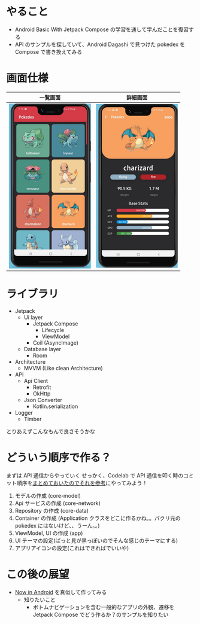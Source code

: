 # やること
- Android Basic With Jetpack Compose の学習を通して学んだことを復習する
- API のサンプルを探していて、Android Dagashi で見つけた pokedex を Compose で書き換えてみる

# 画面仕様
| 一覧画面 | 詳細画面 |
|----|----|
|  ![img_1.png](img_1.png)  |  ![img_2.png](img_2.png)  |

# ライブラリ
- Jetpack
  - Ui layer
    - Jetpack Compose
      - Lifecycle
      - ViewModel
    - Coil (AsyncImage)
  - Database layer
    - Room
- Architecture
  - MVVM (Like clean Architecture)
- API 
  - Api Client
    - Retrofit
    - OkHttp
  - Json Converter
    - Kotlin.serialization
- Logger
  - Timber

とりあえずこんなもんで良さそうかな

# どういう順序で作る？
まずは API 通信からやっていく
せっかく、Codelab で API 通信を叩く時のコミット順序を[まとめておいたのでそれを参考](https://github.com/hiroki-horiguchi-dev/AndroidBasicWithCompose/blob/dev/app/src/main/java/com/example/compose/unit5/showImageFromInternet/bookshelf/review/memo.md)にやってみよう！
1. モデルの作成 (core-model)
2. Api サービスの作成 (core-network)
3. Repository の作成 (core-data)
4. Container の作成 (Application クラスをどこに作るかね。。パクリ元の pokedex にはないけど、、うーん。。)
5. ViewModel, UI の作成 (app)
6. UI テーマの設定(ぱっと見が黒っぽいのでそんな感じのテーマにする)
7. アプリアイコンの設定(これはできればでいいや)

# この後の展望
- [Now in Android](https://github.com/android/nowinandroid) を真似して作ってみる
  - 知りたいこと
    - ボトムナビゲーションを含む一般的なアプリの外観、遷移を Jetpack Compose でどう作るか？のサンプルを知りたい
